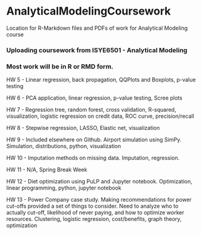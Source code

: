 # AnalyticalModelingCoursework
Location for R-Markdown files and PDFs of work for Analytical Modeling course

### Uploading coursework from ISYE6501 - Analytical Modeling

### Most work will be in R or RMD form.

HW 5 - Linear regression, back propagation, QQPlots and Boxplots, p-value testing

HW 6 - PCA application, linear regression, p-value testing, Scree plots

HW 7 - Regression tree, random forest, cross validation, R-squared, visualization, logistic regression on credit data, ROC curve, precision/recall

HW 8 - Stepwise regression, LASSO, Elastic net, visualization

HW 9 - Included elsewhere on Github. Airport simulation using SimPy. Simulation, distributions, python, visualization

HW 10 - Imputation methods on missing data. Imputation, regression.

HW 11 - N/A, Spring Break Week

HW 12 - Diet optimization using PuLP and Jupyter notebook. Optimization, linear programming, python, jupyter notebook

HW 13 - Power Company case study. Making recommendations for power cut-offs provided a set of things to consider. Need to analyze who to actually cut-off, likelihood of never paying, and how to optimize worker resources. Clustering, logistic regression, cost/benefits, graph theory, optimization
